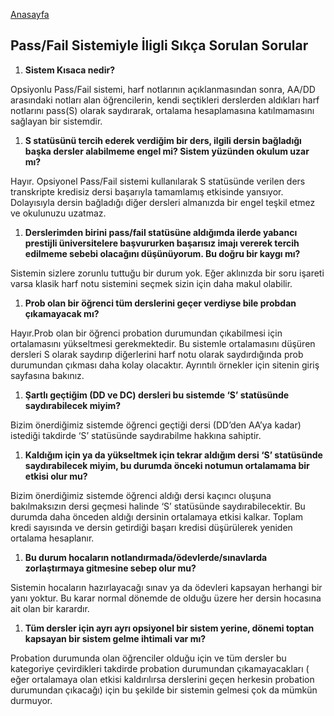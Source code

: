 [Anasayfa](http://alperenkeles.me/pass-fail-metu/)

## Pass/Fail Sistemiyle İligli Sıkça Sorulan Sorular

1. **Sistem Kısaca nedir?**

Opsiyonlu Pass/Fail sistemi, harf notlarının açıklanmasından sonra, AA/DD arasındaki notları alan öğrencilerin, kendi seçtikleri derslerden aldıkları harf notlarını pass(S) olarak saydırarak, ortalama hesaplamasına katılmamasını sağlayan bir sistemdir.


1. **S statüsünü tercih ederek verdiğim bir ders, ilgili dersin bağladığı başka dersler alabilmeme engel mi? Sistem yüzünden okulum uzar mı?**

Hayır. Opsiyonel Pass/Fail sistemi kullanılarak S statüsünde verilen ders transkripte kredisiz dersi başarıyla tamamlamış etkisinde yansıyor. Dolayısıyla dersin bağladığı diğer dersleri almanızda bir engel teşkil etmez ve okulunuzu uzatmaz.


1. **Derslerimden birini pass/fail statüsüne aldığımda ilerde yabancı prestijli üniversitelere başvururken başarısız imajı vererek tercih edilmeme sebebi olacağını düşünüyorum. Bu doğru bir kaygı mı?**

Sistemin sizlere zorunlu tuttuğu bir durum yok. Eğer aklınızda bir soru işareti varsa klasik harf notu sistemini seçmek sizin için daha makul olabilir. 


1. **Prob olan bir öğrenci tüm derslerini geçer verdiyse bile probdan çıkamayacak mı?**

Hayır.Prob olan bir öğrenci probation durumundan çıkabilmesi için ortalamasını yükseltmesi gerekmektedir. Bu sistemle ortalamasını düşüren dersleri S olarak saydırıp diğerlerini harf notu olarak saydırdığında prob durumundan çıkması daha kolay olacaktır. Ayrıntılı örnekler için sitenin giriş sayfasına bakınız.

1. **Şartlı geçtiğim (DD ve DC) dersleri bu sistemde ‘S’ statüsünde saydırabilecek miyim?**
	
Bizim önerdiğimiz sistemde öğrenci geçtiği dersi (DD’den AA’ya kadar) istediği takdirde ‘S’ statüsünde saydırabilme hakkına sahiptir.


1. **Kaldığım için ya da yükseltmek için tekrar aldığım dersi ‘S’ statüsünde saydırabilecek miyim, bu durumda önceki notumun ortalamama bir etkisi olur mu?**

Bizim önerdiğimiz sistemde öğrenci aldığı dersi kaçıncı oluşuna bakılmaksızın dersi geçmesi halinde ‘S’ statüsünde saydırabilecektir. Bu durumda daha önceden aldığı dersinin ortalamaya etkisi kalkar. Toplam kredi sayısında ve dersin getirdiği başarı kredisi düşürülerek yeniden ortalama hesaplanır.


1. **Bu durum hocaların notlandırmada/ödevlerde/sınavlarda zorlaştırmaya gitmesine sebep olur mu?**

Sistemin hocaların hazırlayacağı sınav ya da ödevleri kapsayan herhangi bir yanı yoktur. Bu karar normal dönemde de olduğu üzere her dersin hocasına ait olan bir karardır.


1. **Tüm dersler için ayrı ayrı opsiyonel bir sistem yerine, dönemi toptan kapsayan bir sistem gelme ihtimali var mı?**

Probation durumunda olan öğrenciler olduğu için ve tüm dersler bu kategoriye çevirdikleri takdirde probation durumundan çıkamayacakları ( eğer ortalamaya olan etkisi kaldırılırsa derslerini geçen herkesin probation durumundan çıkacağı) için bu şekilde bir sistemin gelmesi çok da mümkün durmuyor.
